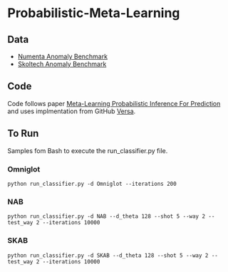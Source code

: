# Probabilistic-Meta-Learning

## Data

* [Numenta Anomaly Benchmark](https://github.com/numenta/NAB)
* [Skoltech Anomaly Benchmark](https://github.com/waico/SKAB)
## Code

Code follows paper [Meta-Learning Probabilistic Inference For Prediction](https://arxiv.org/abs/1805.09921) and uses implmentation from GitHub [Versa](https://github.com/Gordonjo/versa). 

## To Run

Samples fom Bash to execute the run_classifier.py file.

### Omniglot

`
python run_classifier.py -d Omniglot --iterations 200
`

### NAB

`
python run_classifier.py -d NAB --d_theta 128 --shot 5 --way 2 --test_way 2 --iterations 10000
`

### SKAB

`
python run_classifier.py -d SKAB --d_theta 128 --shot 5 --way 2 --test_way 2 --iterations 10000
`